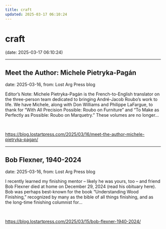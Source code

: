 ```yaml
---
title: craft
updated: 2025-03-17 06:10:24
---
```


# craft

(date: 2025-03-17 06:10:24)

---

## Meet the Author: Michele Pietryka-Pagán

date: 2025-03-16, from: Lost Arg Press blog

Editor&#8217;s Note: Michele Pietryka-Pagán is the French-to-English translator on the three-person team dedicated to bringing André-Jacob Roubo’s work to life. We have Michele, along with Don Williams and Philippe LaFargue, to thank for “With All Precision Possible: Roubo on Furniture” and “To Make as Perfectly as Possible: Roubo on Marquetry.” These volumes are no longer... 

<br> 

<https://blog.lostartpress.com/2025/03/16/meet-the-author-michele-pietryka-pagan/>

---

## Bob Flexner, 1940-2024

date: 2025-03-16, from: Lost Arg Press blog

I recently learned my finishing mentor – likely he was yours, too – and friend Bob Flexner died at home on December 29, 2024 (read his obituary here). Bob was perhaps best-known for the book &#8220;Understanding Wood Finishing,&#8221; recognized by many as the bible of all things finishing, and as the long-time finishing columnist for... 

<br> 

<https://blog.lostartpress.com/2025/03/15/bob-flexner-1940-2024/>

